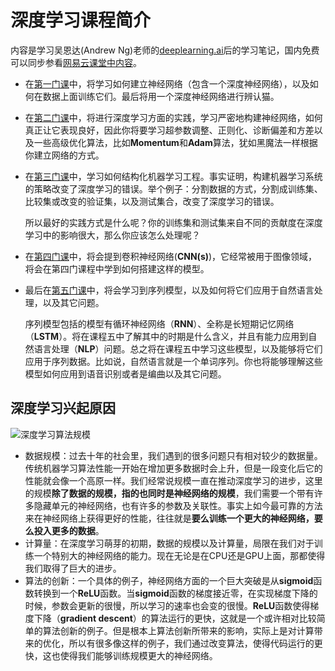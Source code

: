 # 深度学习课程简介
内容是学习吴恩达(Andrew Ng)老师的[deeplearning.ai](https://www.coursera.org/specializations/deep-learning)后的学习笔记，国内免费可以同步参看[网易云课堂中内容](https://mooc.study.163.com/university/deeplearning_ai#/c)。

- 在[第一门课](https://github.com/gaotingwang/deep-learning-note/tree/master/markdown/Class1)中，将学习如何建立神经网络（包含一个深度神经网络），以及如何在数据上面训练它们。最后将用一个深度神经网络进行辨认猫。

- 在[第二门课](https://github.com/gaotingwang/deep-learning-note/tree/master/markdown/Class2)中，将进行深度学习方面的实践，学习严密地构建神经网络，如何真正让它表现良好，因此你将要学习超参数调整、正则化、诊断偏差和方差以及一些高级优化算法，比如**Momentum**和**Adam**算法，犹如黑魔法一样根据你建立网络的方式。

- 在[第三门课](https://github.com/gaotingwang/deep-learning-note/tree/master/markdown/Class3)中，学习如何结构化机器学习工程。事实证明，构建机器学习系统的策略改变了深度学习的错误。举个例子：分割数据的方式，分割成训练集、比较集或改变的验证集，以及测试集合，改变了深度学习的错误。

  所以最好的实践方式是什么呢？你的训练集和测试集来自不同的贡献度在深度学习中的影响很大，那么你应该怎么处理呢？

- 在[第四门课](https://github.com/gaotingwang/deep-learning-note/tree/master/markdown/Class4)中，将会提到卷积神经网络(**CNN(s)**)，它经常被用于图像领域，将会在第四门课程中学到如何搭建这样的模型。

- 最后在[第五门课](https://github.com/gaotingwang/deep-learning-note/tree/master/markdown/Class5)中，将会学习到序列模型，以及如何将它们应用于自然语言处理，以及其它问题。

  序列模型包括的模型有循环神经网络（**RNN**）、全称是长短期记忆网络（**LSTM**）。将在课程五中了解其中的时期是什么含义，并且有能力应用到自然语言处理（**NLP**）问题。总之将在课程五中学习这些模型，以及能够将它们应用于序列数据。比如说，自然语言就是一个单词序列。你也将能够理解这些模型如何应用到语音识别或者是编曲以及其它问题。


## 深度学习兴起原因

![深度学习算法规模](http://www.ai-start.com/dl2017/images/2b14edfcb21235115fca05879f8d9de2.png)

- 数据规模：过去十年的社会里，我们遇到的很多问题只有相对较少的数据量。传统机器学习算法性能一开始在增加更多数据时会上升，但是一段变化后它的性能就会像一个高原一样。我们经常说规模一直在推动深度学习的进步，这里的规模**除了数据的规模，指的也同时是神经网络的规模**，我们需要一个带有许多隐藏单元的神经网络，也有许多的参数及关联性。事实上如今最可靠的方法来在神经网络上获得更好的性能，往往就是**要么训练一个更大的神经网络，要么投入更多的数据**。
- 计算量：在深度学习萌芽的初期，数据的规模以及计算量，局限在我们对于训练一个特别大的神经网络的能力。现在无论是在CPU还是GPU上面，那都使得我们取得了巨大的进步。
- 算法的创新：一个具体的例子，神经网络方面的一个巨大突破是从**sigmoid**函数转换到一个**ReLU**函数。当**sigmoid**函数的梯度接近零，在实现梯度下降的时候，参数会更新的很慢，所以学习的速率也会变的很慢。**ReLU**函数使得梯度下降（**gradient descent**）的算法运行的更快，这就是一个或许相对比较简单的算法创新的例子。但是根本上算法创新所带来的影响，实际上是对计算带来的优化，所以有很多像这样的例子，我们通过改变算法，使得代码运行的更快，这也使得我们能够训练规模更大的神经网络。